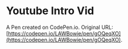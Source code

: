 # Youtube Intro Vid

A Pen created on CodePen.io. Original URL: [https://codepen.io/LAWBowie/pen/gOQeqXO](https://codepen.io/LAWBowie/pen/gOQeqXO).

